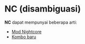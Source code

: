 # NC (disambiguasi)

**NC** dapat mempunyai beberapa arti:

- [Mod Nightcore](/wiki/Game_modifier/Nightcore)
- [Kombo baru](/wiki/Beatmapping/New_combo)
